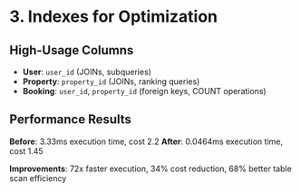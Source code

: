 # 3. Indexes for Optimization

## High-Usage Columns
- **User**: `user_id` (JOINs, subqueries)
- **Property**: `property_id` (JOINs, ranking queries)
- **Booking**: `user_id`, `property_id` (foreign keys, COUNT operations)

## Performance Results

**Before**: 3.33ms execution time, cost 2.2
**After**: 0.0464ms execution time, cost 1.45

**Improvements**: 72x faster execution, 34% cost reduction, 68% better table scan efficiency

